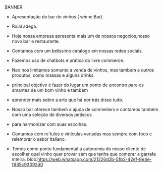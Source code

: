  BANNER 

- Apresentação do bar de vinhos ( winne Bar).

- Roial adega.
- Hoje nossa empresa apresenta mais um de nossos negocios,nosso novo bar e restaurante.
- Contamos com um belíssimo catalogo em nossas redes sociais.
- Fazemos uso de chatbots e prática do livre commerce.
- Nao nos limitamos somente a venda de vinhos, mas tambem a outros produtos, como massas e alguns drinks.
- principal objetivo é fazer do lugar um ponto de encontro para os amantes de um bom vinho e também 
- aprender mais sobre a arte que há por trás disso tudo.
- Nosso bar oferece tambeḿ a ajuda de sommeliers e contamos também com uma seleção de diversos petiscos 
- para harmonizar com suas escolhas.
- Contamos com ro´tulos e vinículas variadas mas sempre com foco e relembrar o sabor Italiano.
- Temos como ponto fundamental a autonomia do nosso cliente de escolher qual vinho quer provar sem que
tenha que comprar a garrafa inteira.
  blob:https://web.whatsapp.com/21226d2b-51b2-42ef-8e4e-f635c93092d0
